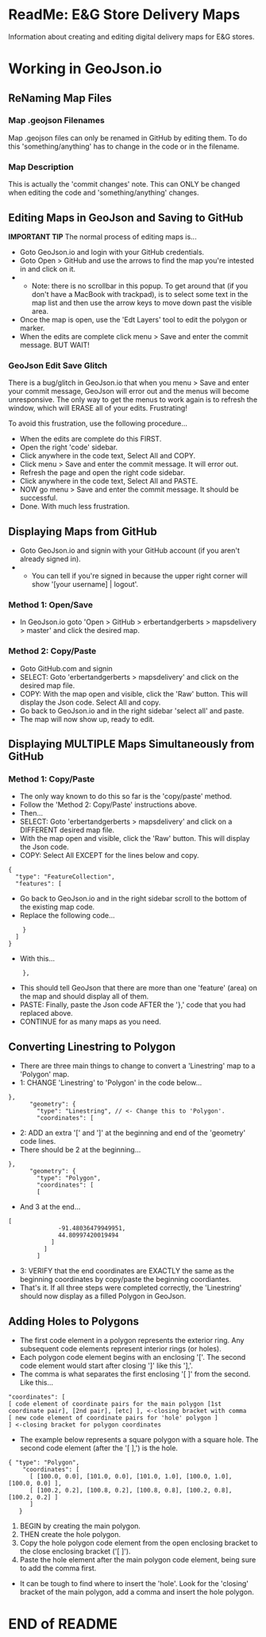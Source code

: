 # ReadMe: E&G Store Delivery Maps
Information about creating and editing digital delivery maps for E&G stores.
# Working in GeoJson.io
## ReNaming Map Files
### Map .geojson Filenames
Map .geojson files can only be renamed in GitHub by editing them. To do this 'something/anything' has to change in the code or in the filename.
### Map Description
This is actually the 'commit changes' note. This can ONLY be changed when editing the code and 'something/anything' changes.

## Editing Maps in GeoJson and Saving to GitHub
**IMPORTANT TIP**
The normal process of editing maps is...
- Goto GeoJson.io and login with your GitHub credentials.
- Goto Open > GitHub and use the arrows to find the map you're intested in and click on it.
- - Note: there is no scrollbar in this popup. To get around that (if you don't have a MacBook with trackpad), is to select some text in the map list and then use the arrow keys to move down past the visible area.
- Once the map is open, use the 'Edt Layers' tool to edit the polygon or marker.
- When the edits are complete click menu > Save and enter the commit message. BUT WAIT!
### GeoJson Edit Save Glitch
There is a bug/glitch in GeoJson.io that when you menu > Save and enter your commit message, GeoJson will error out and the menus will become unresponsive. The only way to get the menus to work again is to refresh the window, which will ERASE all of your edits. Frustrating!

To avoid this frustration, use the following procedure...
- When the edits are complete do this FIRST.
- Open the right 'code' sidebar.
- Click anywhere in the code text, Select All and COPY.
- Click menu > Save and enter the commit message. It will error out.
- Refresh the page and open the right code sidebar.
- Click anywhere in the code text, Select All and PASTE.
- NOW go menu > Save and enter the commit message. It should be successful.
- Done. With much less frustration.

## Displaying Maps from GitHub
- Goto GeoJson.io and signin with your GitHub account (if you aren't already signed in).
- - You can tell if you're signed in because the upper right corner will show '[your username] | logout'.

### Method 1: Open/Save
- In GeoJson.io goto 'Open > GitHub > erbertandgerberts > mapsdelivery > master' and click the desired map.

### Method 2: Copy/Paste
- Goto GitHub.com and signin
- SELECT: Goto 'erbertandgerberts > mapsdelivery' and click on the desired map file.
- COPY: With the map open and visible, click the 'Raw' button. This will display the Json code. Select All and copy.
- Go back to GeoJson.io and in the right sidebar 'select all' and paste.
- The map will now show up, ready to edit.

## Displaying MULTIPLE Maps Simultaneously from GitHub
### Method 1: Copy/Paste
- The only way known to do this so far is the 'copy/paste' method.
- Follow the 'Method 2: Copy/Paste' instructions above.
- Then...
- SELECT: Goto 'erbertandgerberts > mapsdelivery' and click on a DIFFERENT desired map file.
- With the map open and visible, click the 'Raw' button. This will display the Json code.
- COPY: Select All EXCEPT for the lines below and copy.
```
{
  "type": "FeatureCollection",
  "features": [
```
- Go back to GeoJson.io and in the right sidebar scroll to the bottom of the existing map code.
- Replace the following code...
```
    }
  ]
}
```
- With this...
```
    },
```
- This should tell GeoJson that there are more than one 'feature' (area) on the map and should display all of them.
- PASTE: Finally, paste the Json code AFTER the '},' code that you had replaced above.
- CONTINUE for as many maps as you need.

## Converting Linestring to Polygon
- There are three main things to change to convert a 'Linestring' map to a 'Polygon' map.
- 1: CHANGE 'Linestring' to 'Polygon' in the code below...
```
},
      "geometry": {
        "type": "Linestring", // <- Change this to 'Polygon'.
        "coordinates": [
```
- 2: ADD an extra '[' and ']' at the beginning and end of the 'geometry' code lines.
- There should be 2 at the beginning...
```
},
      "geometry": {
        "type": "Polygon",
        "coordinates": [
        [
```
- And 3 at the end...
```
[
              -91.48036479949951,
              44.80997420019494
            ]
          ]
        ]
```
- 3: VERIFY that the end coordinates are EXACTLY the same as the beginning coordinates by copy/paste the beginning coordiantes.
- That's it. If all three steps were completed correctly, the 'Linestring' should now display as a filled Polygon in GeoJson.

## Adding Holes to Polygons
- The first code element in a polygon represents the exterior ring. Any subsequent code elements represent interior rings (or holes).
- Each polygon code element begins with an enclosing '['. The second code element would start after closing ']' like this '],'.
- The comma is what separates the first enclosing '[ ]' from the second. Like this...
```
"coordinates": [
[ code element of coordinate pairs for the main polygon [1st coordinate pair], [2nd pair], [etc] ], <-closing bracket with comma
[ new code element of coordinate pairs for 'hole' polygon ]
] <-closing bracket for polygon coordinates
```
- The example below represents a square polygon with a square hole. The second code element (after the '[ ],') is the hole.
```
{ "type": "Polygon",
    "coordinates": [
      [ [100.0, 0.0], [101.0, 0.0], [101.0, 1.0], [100.0, 1.0], [100.0, 0.0] ],
      [ [100.2, 0.2], [100.8, 0.2], [100.8, 0.8], [100.2, 0.8], [100.2, 0.2] ]
      ]
   }
```
1. BEGIN by creating the main polygon.
2. THEN create the hole polygon.
3. Copy the hole polygon code element from the open enclosing bracket to the close enclosing bracket ('[ ]').
4. Paste the hole element after the main polygon code element, being sure to add the comma first.
- It can be tough to find where to insert the 'hole'. Look for the 'closing' bracket of the main polygon, add a comma and insert the hole polygon. 

# END of README
